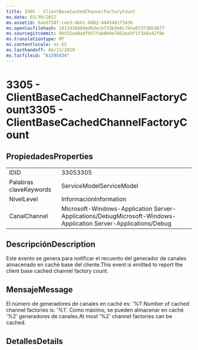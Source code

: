 ```yaml
---
title: 3305 - ClientBaseCachedChannelFactoryCount
ms.date: 03/30/2017
ms.assetid: 6ae6f58f-cee3-4bb1-8402-4445401f3436
ms.openlocfilehash: 1012d36b8dedbdecbf33b9e0c745e07373bb3677
ms.sourcegitcommit: 9b552addadfb57fab0b9e7852ed4f1f1b8a42f8e
ms.translationtype: MT
ms.contentlocale: es-ES
ms.lasthandoff: 04/23/2019
ms.locfileid: "61595834"
---
```

# <a name="3305---clientbasecachedchannelfactorycount"></a><span data-ttu-id="fd008-102">3305 - ClientBaseCachedChannelFactoryCount</span><span class="sxs-lookup"><span data-stu-id="fd008-102">3305 - ClientBaseCachedChannelFactoryCount</span></span>
## <a name="properties"></a><span data-ttu-id="fd008-103">Propiedades</span><span class="sxs-lookup"><span data-stu-id="fd008-103">Properties</span></span>  
  
|||  
|-|-|  
|<span data-ttu-id="fd008-104">ID</span><span class="sxs-lookup"><span data-stu-id="fd008-104">ID</span></span>|<span data-ttu-id="fd008-105">3305</span><span class="sxs-lookup"><span data-stu-id="fd008-105">3305</span></span>|  
|<span data-ttu-id="fd008-106">Palabras clave</span><span class="sxs-lookup"><span data-stu-id="fd008-106">Keywords</span></span>|<span data-ttu-id="fd008-107">ServiceModel</span><span class="sxs-lookup"><span data-stu-id="fd008-107">ServiceModel</span></span>|  
|<span data-ttu-id="fd008-108">Nivel</span><span class="sxs-lookup"><span data-stu-id="fd008-108">Level</span></span>|<span data-ttu-id="fd008-109">Información</span><span class="sxs-lookup"><span data-stu-id="fd008-109">Information</span></span>|  
|<span data-ttu-id="fd008-110">Canal</span><span class="sxs-lookup"><span data-stu-id="fd008-110">Channel</span></span>|<span data-ttu-id="fd008-111">Microsoft-Windows-Application Server-Applications/Debug</span><span class="sxs-lookup"><span data-stu-id="fd008-111">Microsoft-Windows-Application Server-Applications/Debug</span></span>|  
  
## <a name="description"></a><span data-ttu-id="fd008-112">Descripción</span><span class="sxs-lookup"><span data-stu-id="fd008-112">Description</span></span>  
 <span data-ttu-id="fd008-113">Este evento se genera para notificar el recuento del generador de canales almacenado en caché base del cliente.</span><span class="sxs-lookup"><span data-stu-id="fd008-113">This event is emitted to report the client base cached channel factory count.</span></span>  
  
## <a name="message"></a><span data-ttu-id="fd008-114">Mensaje</span><span class="sxs-lookup"><span data-stu-id="fd008-114">Message</span></span>  
 <span data-ttu-id="fd008-115">El número de generadores de canales en caché es: '%1'.</span><span class="sxs-lookup"><span data-stu-id="fd008-115">Number of cached channel factories is: '%1'.</span></span>  <span data-ttu-id="fd008-116">Como máximo, se pueden almacenar en caché '%2' generadores de canales.</span><span class="sxs-lookup"><span data-stu-id="fd008-116">At most '%2' channel factories can be cached.</span></span>  
  
## <a name="details"></a><span data-ttu-id="fd008-117">Detalles</span><span class="sxs-lookup"><span data-stu-id="fd008-117">Details</span></span>
